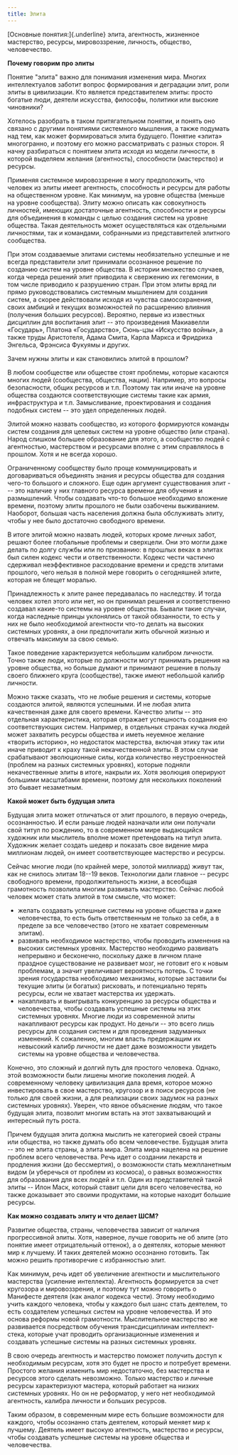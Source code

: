 ```yaml
---
title: Элита
---
```


[Основные понятия:]{.underline} элита, агентность, жизненное мастерство,
ресурсы, мировоззрение, личность, общество, человечество.

**Почему говорим про элиты**

Понятие "элита" важно для понимания изменения мира. Многих
интеллектуалов заботит вопрос формирования и деградации элит, роли элиты
в цивилизации. Кто является представителем элиты: просто богатые люди,
деятели искусства, философы, политики или высокие чиновники?

Хотелось разобрать в таком притягательном понятии, и понять оно связано
с другими понятиями системного мышления, а также подумать над тем, как
может формироваться элита будущего. Понятие «элита» многогранно, и
поэтому его можно рассматривать с разных сторон. Я начну разбираться с
понятием элита исходя из модели личности, в которой выделяем желания
(агентность), способности (мастерство) и ресурсы.

Применяя системное мировоззрение я могу предположить, что человек из
элиты имеет агентность, способность и ресурсы для работы на общественном
уровне. Как минимум, на уровне общества (меньше на уровне сообщества).
Элиту можно описать как совокупность личностей, имеющих достаточные
агентность, способности и ресурсы для объединения в команды с целью
создания систем на уровне общества. Такая деятельность может
осуществляться как отдельными личностями, так и командами, собранными из
представителей элитного сообщества.

При этом создаваемые элитами системы необязательно успешные и не всегда
представители элит принимали осознанное решение по созданию систем на
уровне общества. В истории множество случаев, когда череда решений элит
приводила к свержению их гегемонии, в том числе приводило к разрушению
стран. При этом элиты вряд ли прямо руководствовались системным
мышлением для создания систем, а скорее действовали исходя из чувства
самосохранения, своих амбиций и текущих возможностей по расширению
влияния (получения больших ресурсов). Вероятно, первые из известных
дисциплин для воспитания элит -- это произведения Макиавелли «Государь»,
Платона «Государство», Сюнь-цзы «Искусство войны», а также труды
Аристотеля, Адама Смита, Карла Маркса и Фридриха Энгельса, Фрэнсиса
Фукуямы и других.

Зачем нужны элиты и как становились элитой в прошлом?

В любом сообществе или обществе стоят проблемы, которые касаются многих
людей (сообщества, общества, нации). Например, это вопросы безопасности,
общих ресурсов и т.п. Поэтому так или иначе на уровне общества создаются
соответствующие системы такие как армия, инфраструктура и т.п.
Замысливание, проектирования и создания подобных систем -- это удел
определенных людей.

Элитой можно назвать сообщество, из которого формируются команды систем
создания для целевых систем на уровне общество (или страна). Народ
слишком большее образование для этого, а сообщество людей с агентностью,
мастерством и ресурсами вполне с этим справлялось в прошлом. Хотя и не
всегда хорошо.

Ограниченному сообществу было проще коммуницировать и договариваться
объединять знания и ресурсы общества для создания чего-то большого и
сложного. Еще один аргумент существования элит --- это наличие у них
главного ресурса времени для обучения и размышлений. Чтобы создавать
что-то большое необходимо вложение времени, поэтому элиты прошлого не
были озабочены выживанием. Наоборот, большая часть населения должна была
обслуживать элиту, чтобы у нее было достаточно свободного времени.

В итоге элитой можно назвать людей, которых кроме личных забот, решают
более глобальные проблемы и сверхцели. Они это могли даже делать по
долгу службы или по призванию: в прошлых веках в элитах был силен кодекс
чести и ответственности. Кодекс чести частично сдерживал неэффективное
расходование времени и средств элитами прошлого, чего нельзя в полной
мере говорить о сегодняшней элите, которая не блещет моралью.

Принадлежность к элите ранее передавалась по наследству. И тогда человек
хотел этого или нет, но он принимал решения и соответственно создавал
какие-то системы на уровне общества. Бывали такие случаи, когда
наследные принцы уклонялись от такой обязанности, то есть у них не было
необходимой агентности что-то делать на высоких системных уровнях, а они
предпочитали жить обычной жизнью и отвечать максимум за свою семью.

Такое поведение характеризуется небольшим калибром личности. Точно также
люди, которые по должности могут принимать решения на уровне общества,
но больше думают и принимают решение в пользу своего ближнего круга
(сообществе), также имеют небольшой калибр личности.

Можно также сказать, что не любые решения и системы, которые создаются
элитой, являются успешными. И не любая элита качественная даже для
своего времени. Качество элиты -- это отдельная характеристика, которая
отражает успешность создания ею соответствующих систем. Например, в
отдельных странах кучка людей может захватить ресурсы общества и иметь
неуемное желание «творить историю», но недостаток мастерства, включая
этику так или иначе приводит к краху такой некачественной элиты. В этом
случае срабатывают эволюционные силы, когда количество неустроенностей
(проблем на разных системных уровнях), которые подняли некачественные
элиты в итоге, накрыли их. Хотя эволюция оперируют большими масштабами
времени, поэтому для нескольких поколений это бывает незаметным.

**Какой может быть будущая элита**

Будущая элита может отличаться от элит прошлого, в первую очередь,
осознанностью. И если раньше людей назначали или они получали свой титул
по рождению, то в современном мире выдающийся художник или мыслитель
вполне может претендовать на титул элита. Художник желает создать шедевр
и показать свое видение мира миллионам людей, он имеет соответствующее
мастерство и ресурсы.

Сейчас многие люди (по крайней мере, золотой миллиард) живут так, как не
снилось элитам 18--19 веков. Технологии дали главное -- ресурс
свободного времени, продолжительность жизни, а всеобщая грамотность
позволила многим развивать мастерство. Сейчас любой человек может стать
элитой в том смысле, что может:

-   желать создавать успешные системы на уровне общества и даже
    человечества, то есть быть ответственным не только за себя, а в
    пределе за все человечество (этого не хватает современным элитам).
-   развивать необходимое мастерство, чтобы проводить изменения на
    высоких системных уровнях. Мастерство необходимо развивать
    непрерывно и бесконечно, поскольку даже в личном плане праздное
    существование не развивает мозг, не готовит его к новым проблемам, а
    значит увеличивает вероятность потерь. С точки зрения государства
    необходимо механизмы, которые заставили бы текущие элиты (и богатых)
    рисковать, и потенциально терять ресурсы, если не хватает мастерства
    их удержать.
-   накапливать и выигрывать конкуренцию за ресурсы общества и
    человечества, чтобы создавать успешные системы на этих системных
    уровнях. Многие люди из современной элиты накапливают ресурсы как
    продукт. Но деньги -- это всего лишь ресурсы для создания систем и
    для проведения задуманных изменений. К сожалению, многим власть
    предержащим их невысокий калибр личности не дает даже возможности
    увидеть системы на уровне общества и человечества.

Конечно, это сложный и долгий путь для простого человека. Однако, этой
возможности были лишены многие поколения людей. А современному человеку
цивилизация дала время, которое можно инвестировать в свое мастерство,
кругозор и в поиск ресурсов (не только для своей жизни, а для реализации
своих задумок на разных системных уровнях). Уверен, что явное объяснение
людям, что такое будущая элита, позволит многим встать на этот
захватывающий и интересный путь роста.

Причем будущая элита должна мыслить не категорией своей страны или
общества, но также думать обо всем человечестве. Будущая элита -- это не
элита страны, а элита мира. Элита мира нацелена на решение проблем всего
человечества. Речь идет о создании лекарств и продления жизни (до
бессмертия), о возможности стать межпланетным видом (и уберечься от
проблем из космоса), о равных возможностях для образования для всех
людей и т.п. Один из представителей такой элиты -- Илон Маск, который
ставит цели для всего человечества, но также доказывает это своими
продуктами, на которые находит большие ресурсы.

**Как можно создавать элиту и что делает ШСМ?**

Развитие общества, страны, человечества зависит от наличия прогрессивной
элиты. Хотя, наверное, лучше говорить не об элите (это понятие имеет
отрицательный оттенок), а о деятелях, которые меняют мир к лучшему. И
таких деятелей можно осознанно готовить. Так можно решить противоречие с
избранностью элит.

Как минимум, речь идет об увеличение агентности и мыслительного
мастерства (усиление интеллекта). Агентность формируется за счет
кругозора и мировоззрения, и поэтому тут можно говорить о Манифесте
деятеля (как аналог кодекса чести). Этому необходимо учить каждого
человека, чтобы у каждого был шанс стать деятелем, то есть создателем
успешных систем на уровне человечества. И это основа реформы новой
грамотности. Мыслительное мастерство же развивается посредством обучения
трансдисциплинам интеллект-стека, которые учат проводить организационные
изменения и создавать успешные системы на разных системных уровнях.

В свою очередь агентность и мастерство поможет получить доступ к
необходимым ресурсам, хотя это будет не просто и потребует времени.
Простого желания изменить мир недостаточно, без мастерства и ресурсов
этого сделать невозможно. Только мастерство и личные ресурсы
характеризуют мастера, который работает на низких системных уровнях. Но
он не реформатор, у него нет необходимой агентность, калибра личности и
больших ресурсов.

Таким образом, в современным мире есть большие возможности для каждого,
чтобы осознанно стать деятелем, который меняет мир к лучшему. Деятель
имеет высокую агентность, мастерство и ресурсы, чтобы создавать успешные
системы на уровне общества и человечества.
